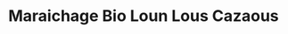 ---
title: "Maraichage Bio Loun Lous Cazaous"
url: /leon/maraichage-bio-loun-lous-cazaous/
shop: légumes
---